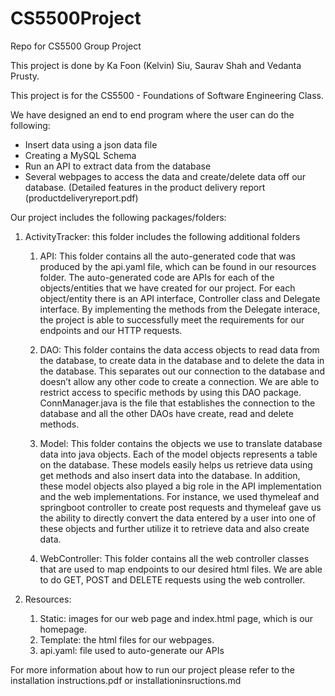 # CS5500Project
Repo for CS5500 Group Project

This project is done by Ka Foon (Kelvin) Siu, Saurav Shah and Vedanta Prusty.

This project is for the CS5500 - Foundations of Software Engineering Class. 

We have designed an end to end program where the user can do the following:
  - Insert data using a json data file
  - Creating a MySQL Schema
  - Run an API to extract data from the database
  - Several webpages to access the data and create/delete data off our database. (Detailed features in the product delivery report (productdeliveryreport.pdf)
  
Our project includes the following packages/folders:
1. ActivityTracker: this folder includes the following additional folders
   1. API: This folder contains all the auto-generated code that was produced by the api.yaml file, which can be found in our resources folder. The auto-generated 
           code are APIs for each of the objects/entities that we have created for our project. For each object/entity there is an API interface, Controller class 
           and Delegate interface. By implementing the methods from the Delegate interace, the project is able to successfully meet the requirements for our 
           endpoints and our HTTP requests.
   
   2. DAO: This folder contains the data access objects to read data from the database, to create data in the database and to delete the data in the database. This 
           separates out our connection to the database and doesn’t allow any other code to create a connection. We are able to restrict access to specific methods 
           by using this DAO package. ConnManager.java is the file that establishes the connection to the database and all the other DAOs have create, read and 
           delete methods.
   
   3. Model: This folder contains the objects we use to translate database data into java objects. Each of the model objects represents a table on the database. 
             These models easily helps us retrieve data using get methods and also insert data into the database. In addition, these model objects also played a big 
             role in the API implementation and the web implementations. For instance, we used thymeleaf and springboot controller to create post requests and 
             thymeleaf gave us the ability to directly convert the data entered by a user into one of these objects and further utilize it to retrieve data and also 
             create data.
   
   4. WebController: This folder contains all the web controller classes that are used to map endpoints to our desired html files. We are able to do GET, POST and 
                     DELETE requests using the web controller.
    
2. Resources:
   1. Static: images for our web page and index.html page, which is our homepage.
   2. Template: the html files for our webpages. 
   3. api.yaml: file used to auto-generate our APIs
   
For more information about how to run our project please refer to the installation instructions.pdf or installationinsructions.md
